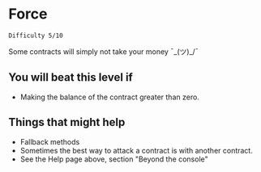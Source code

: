 # Force 
`Difficulty 5/10`

Some contracts will simply not take your money ¯\_(ツ)_/¯

## You will beat this level if

* Making the balance of the contract greater than zero.

## Things that might help

* Fallback methods
* Sometimes the best way to attack a contract is with another contract.
* See the Help page above, section "Beyond the console"


